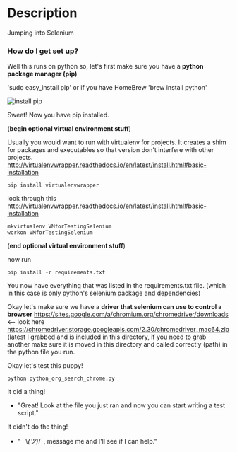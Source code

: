 
# Description #
Jumping into Selenium

### How do I get set up? ###
Well this runs on python so, let's first make sure you have a **python package manager (pip)**

'sudo easy_install pip'  or if you have HomeBrew 'brew install python'

![install pip](https://i.stack.imgur.com/TaAFP.gif)

Sweet! Now you have pip installed.

(**begin optional virtual environment stuff**)

Usually you would want to run with virtualenv for projects. It creates a shim for packages and executables so that version don't interfere with other projects.  
http://virtualenvwrapper.readthedocs.io/en/latest/install.html#basic-installation
```
pip install virtualenvwrapper
```
look through this http://virtualenvwrapper.readthedocs.io/en/latest/install.html#basic-installation
```
mkvirtualenv VMforTestingSelenium
workon VMforTestingSelenium
```

(**end optional virtual environment stuff**)

now run
```
pip install -r requirements.txt
```
You now have everything that was listed in the requirements.txt file. (which in this case is only python's selenium package and dependencies)

Okay let's make sure we have a **driver that selenium can use to control a browser**
https://sites.google.com/a/chromium.org/chromedriver/downloads  <-- look here
https://chromedriver.storage.googleapis.com/2.30/chromedriver_mac64.zip (latest I grabbed and is included in this directory, if you need to grab another make sure it is moved in this directory and called correctly (path) in the python file you run.

Okay let's test this puppy!

```
python python_org_search_chrome.py
```
It did a thing!

 - "Great! Look at the file you just ran and now you can start writing a test script."

It didn't do the thing!

 - " ¯\\_(ツ)_/¯, message me and I'll see if I can help."
